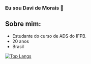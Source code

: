 ### **Eu sou Davi de Morais** 👋

## Sobre mim:

* Estudante do curso de ADS do IFPB.
* 20 anos
* Brasil

[![Top Langs](https://github-readme-stats.vercel.app/api/top-langs/?username=Davi-Morais)](https://github.com/Davi-Morais)
